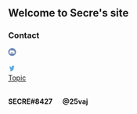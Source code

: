 # 
## Welcome to Secre's site
### Contact
<p>
<img src="discord logo.png" alt="Discord" style="width:16px;height:16px;" > 
&emsp; &emsp; &emsp; &emsp; &emsp; 
<div class="img-one">
  <img src="twitterlogo.jpg" alt="Twitter" style="width:16px;height:16px;" >
    <div class="adventure-link">
        <a href="www.twitter.com/25vaj">Topic</a>
    </div>
</div>


<br><strong> SECRE#8427 &emsp; @25vaj</strong>
</p>
